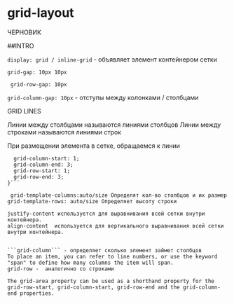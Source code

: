 # grid-layout
ЧЕРНОВИК

##INTRO

```display: grid / inline-grid``` - объявляет элемент контейнером сетки

```grid-gap: 10px 10px```

  ``` grid-row-gap: 10px```
  
   ```grid-column-gap: 10px``` - отступы между колонками / столбцами

GRID LINES

Линии между столбцами называются линиями столбцов
Линии между строками называются линиями строк

При размещении элемента в сетке, обращаемся к линии

``` selector {
  grid-column-start: 1;
  grid-column-end: 3;
  grid-row-start: 1;
  grid-row-end: 3;
}```

 grid-template-columns:auto/size Определят кол-во столбцов и их размер
grid-template-rows: auto/size Определяет высоту строки

justify-content используется для выравнивания всей сетки внутри контейнера.
align-content  используется для вертикального выравнивания всей сетки внутри контейнера.


```grid-column``` - определяет сколько элемент займет столбцов
To place an item, you can refer to line numbers, or use the keyword "span" to define how many columns the item will span.
grid-row -  аналогично со строками

The grid-area property can be used as a shorthand property for the grid-row-start, grid-column-start, grid-row-end and the grid-column-end properties.
